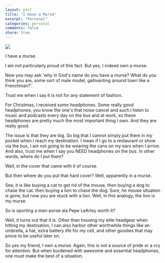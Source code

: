 ```yaml
---
layout: post
title: "I Have a Murse"
excerpt: "Personal"
categories: personal
comments: false
share: true
---
```



![](http://s3.amazonaws.com/mursegame-production/images/159/list/P1060168.jpg?1338922940)


I have a murse.


I am not particularly proud of this fact. But yes, I indeed own a murse.


Now you may ask 'why in God's name do you have a murse? What do you think you are, some sort of male model, gallivanting around town like a Frenchman?'. 


Trust me when I say it is not for any statement of fashion.



For Christmas, I received some headphones. Some really good headphones; you know the one's that noise cancel and such.I listen to music and podcasts every day on the bus and at work, so these headphones are pretty much the most important thing I own. And they are really good.


The issue is that they are big. So big that I cannot simply put them in my pocket when I reach my destination. I mean if I go to a restaurant or show via the bus, I am not going to be wearing the cans on my ears when I arrive. And also, trust me when I say you NEED headphones on the bus. In other words, where do I put them?


Well, in the cover that came with it of course.

But then where do you put that hard cover? Well, apparently in a murse. 


See, it is like buying a cat to get rid of the mouse, then buying a dog to chase the cat.  then buying a lion to chase the dog. Sure, he mouse situation is gone, but now you are stuck with a lion. Well, in this analogy, the lion is my murse.

So is sporting a man-purse ala Pepe LeArtsy worth it?


Well, it turns out that it is. Other than housing my elite headgear when hitting my destination, I can also harbor other worthwhile things like an umbrella, a hat, extra battery life for my cell, and other goodies that may prove to be useful later on.  


So yes my friend, I own a murse. Again, this is not a source of pride or a cry for attention. But when burdened with awesome and essential headphones, one must make the best of a situation.













